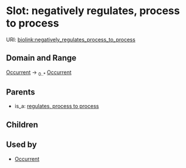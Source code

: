 # Slot: negatively regulates, process to process




URI: [biolink:negatively_regulates_process_to_process](https://w3id.org/biolink/vocab/negatively_regulates_process_to_process)
## Domain and Range

[Occurrent](Occurrent.md) ->  <sub>0..*</sub> [Occurrent](Occurrent.md)
## Parents

 *  is_a: [regulates, process to process](regulates_process_to_process.md)
## Children

## Used by

 * [Occurrent](Occurrent.md)
